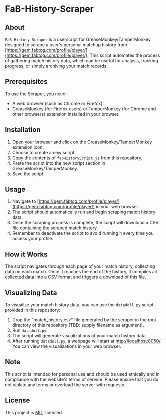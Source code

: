 # FaB-History-Scraper

## About
`FaB-History-Scraper` is a userscript for GreaseMonkey/TamperMonkey designed to scrape a user's personal matchup history from [https://gem.fabtcg.com/profile/player/](https://gem.fabtcg.com/profile/player/). This script automates the process of gathering match history data, which can be useful for analysis, tracking progress, or simply archiving your match records.

## Prerequisites
To use the Scraper, you need:
- A web browser (such as Chrome or Firefox).
- GreaseMonkey (for Firefox users) or TamperMonkey (for Chrome and other browsers) extension installed in your browser.

## Installation
1. Open your browser and click on the GreaseMonkey/TamperMonkey extension icon.
2. Choose to create a new script.
3. Copy the contents of `fabHistoryScript.js` from this repository.
4. Paste the script into the new script section in GreaseMonkey/TamperMonkey.
5. Save the script.

## Usage
1. Navigate to [https://gem.fabtcg.com/profile/player/](https://gem.fabtcg.com/profile/player/) in your web browser.
2. The script should automatically run and begin scraping match history data.
3. Once the scraping process is complete, the script will download a CSV file containing the scraped match history.
4. Remember to deactivate the script to avoid running it every time you access your profile.

## How it Works
The script navigates through each page of your match history, collecting data on each match. Once it reaches the end of the history, it compiles all collected data into a CSV format and triggers a download of this file.

## Visualizing Data
To visualize your match history data, you can use the `datadoll.py` script provided in this repository:
1. Drop the "match_history.csv" file generated by the scraper in the root directory of this repository (TBD: supply filename as argument).
2. Run `datadoll.py`.
3. The script will generate visualizations of your match history data.
4. After running `datadoll.py`, a webpage will start at [http://localhost:8050/](http://localhost:8050/). You can view the visualizations in your web browser.


## Note
This script is intended for personal use and should be used ethically and in compliance with the website's terms of service. Please ensure that you do not violate any terms or overload the server with requests.

## License
This project is [MIT](https://choosealicense.com/licenses/mit/) licensed.
